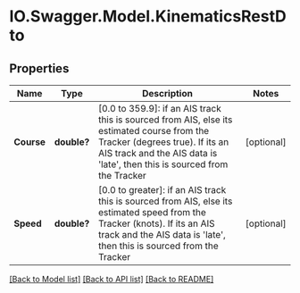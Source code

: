 # IO.Swagger.Model.KinematicsRestDto
## Properties

Name | Type | Description | Notes
------------ | ------------- | ------------- | -------------
**Course** | **double?** | [0.0 to 359.9]: if an AIS track this is sourced from AIS, else its estimated course from the Tracker (degrees true). If its an AIS track and the AIS data is &#x27;late&#x27;, then this is sourced from the Tracker | [optional] 
**Speed** | **double?** | [0.0 to greater]: if an AIS track this is sourced from AIS, else its estimated speed from the Tracker (knots). If its an AIS track and the AIS data is &#x27;late&#x27;, then this is sourced from the Tracker | [optional] 

[[Back to Model list]](../README.md#documentation-for-models) [[Back to API list]](../README.md#documentation-for-api-endpoints) [[Back to README]](../README.md)

